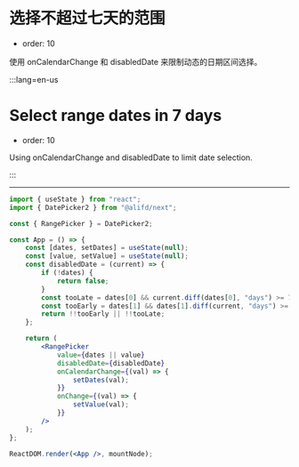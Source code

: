 # 选择不超过七天的范围

-   order: 10

使用 onCalendarChange 和 disabledDate 来限制动态的日期区间选择。

:::lang=en-us

# Select range dates in 7 days

-   order: 10

Using onCalendarChange and disabledDate to limit date selection.

:::

---

```jsx
import { useState } from "react";
import { DatePicker2 } from "@alifd/next";

const { RangePicker } = DatePicker2;

const App = () => {
    const [dates, setDates] = useState(null);
    const [value, setValue] = useState(null);
    const disabledDate = (current) => {
        if (!dates) {
            return false;
        }
        const tooLate = dates[0] && current.diff(dates[0], "days") >= 7;
        const tooEarly = dates[1] && dates[1].diff(current, "days") >= 7;
        return !!tooEarly || !!tooLate;
    };

    return (
        <RangePicker
            value={dates || value}
            disabledDate={disabledDate}
            onCalendarChange={(val) => {
                setDates(val);
            }}
            onChange={(val) => {
                setValue(val);
            }}
        />
    );
};

ReactDOM.render(<App />, mountNode);
```
